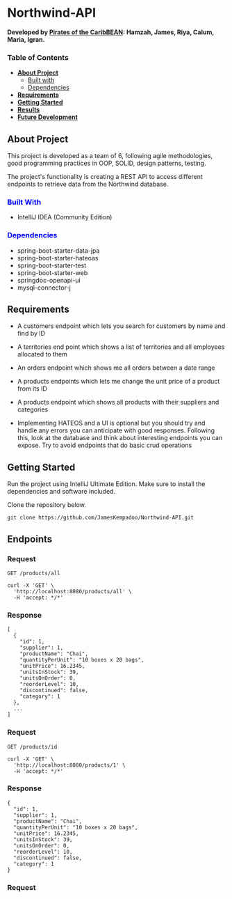 # Northwind-API

**Developed by <ins>Pirates of the CaribBEAN</ins>: Hamzah, James,
Riya,
Calum,
Maria,
Igran.**

### **Table of Contents**
* [**About Project**](#about-project)
  * [Built with](#built-with)
  * [Dependencies](#dependencies)
* [**Requirements**](#requirements)
* [**Getting Started**](#getting-started)
* [**Results**](#results)
* [**Future Development**](#future-development)

## About Project

This project is developed as a team of 6, following agile methodologies, good programming practices in OOP, SOLID, design patterns, testing.

The project's functionality is creating a REST API to access different endpoints to retrieve data from the Northwind database.

### <span style="color: blue;">**Built With**</span>

* IntelliJ IDEA (Community Edition)

### <span style="color: blue;">**Dependencies**</span>

* spring-boot-starter-data-jpa
* spring-boot-starter-hateoas
* spring-boot-starter-test
* spring-boot-starter-web
* springdoc-openapi-ui
* mysql-connector-j

## Requirements
* A customers endpoint which lets you search for customers by name and find by ID
* A territories end point which shows a list of territories and all employees allocated to them
* An orders endpoint which shows me all orders between a date range
* A products endpoints which lets me change the unit price of a product from its ID
* A products endpoint which shows all products with their suppliers and categories

* Implementing HATEOS and a UI is optional but you should try and handle any errors you can anticipate with good responses. Following this, look at the database and think about interesting endpoints you can expose. Try to avoid endpoints that do basic crud operations

## Getting Started

Run the project using IntelliJ Ultimate Edition.
Make sure to install the dependencies and software included.

Clone the repository below.
```
git clone https://github.com/JamesKempadoo/Northwind-API.git
```

## Endpoints

### Request

`GET /products/all`

```
curl -X 'GET' \
  'http://localhost:8080/products/all' \
  -H 'accept: */*'
```

### Response

```
[
  {
    "id": 1,
    "supplier": 1,
    "productName": "Chai",
    "quantityPerUnit": "10 boxes x 20 bags",
    "unitPrice": 16.2345,
    "unitsInStock": 39,
    "unitsOnOrder": 0,
    "reorderLevel": 10,
    "discontinued": false,
    "category": 1
  },
  ...
]
```
  
 ### Request
 
 `GET /products/id`

```
curl -X 'GET' \
  'http://localhost:8080/products/1' \
  -H 'accept: */*'
```

### Response

```
{
  "id": 1,
  "supplier": 1,
  "productName": "Chai",
  "quantityPerUnit": "10 boxes x 20 bags",
  "unitPrice": 16.2345,
  "unitsInStock": 39,
  "unitsOnOrder": 0,
  "reorderLevel": 10,
  "discontinued": false,
  "category": 1
}
```

 ### Request
 
